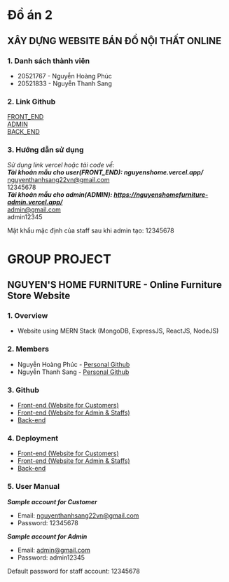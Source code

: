 # Đồ án 2
## XÂY DỰNG WEBSITE BÁN ĐỒ NỘI THẤT ONLINE
### 1. Danh sách thành viên  
<ul> 
<li>20521767 - Nguyễn Hoàng Phúc</li> 
<li>20521833 - Nguyễn Thanh Sang</li> 
</ul>

### 2. Link Github
[FRONT_END](https://github.com/sang1833/nguyenshome_20521767_20521833)  
[ADMIN](https://github.com/PhucNguyenHoang20521767/DoAn1_20521767_20521833_ADMIN)  
[BACK_END](https://github.com/PhucNguyenHoang20521767/DoAn1_20521767_20521833_BE)

### 3. Hướng dẫn sử dụng
*Sử dụng link vercel hoặc tải code về:*   
***Tài khoản mẫu cho user(FRONT_END): nguyenshome.vercel.app/***   
nguyenthanhsang22vn@gmail.com  
12345678  
***Tài khoản mẫu cho admin(ADMIN): https://nguyenshomefurniture-admin.vercel.app/***   
admin@gmail.com  
admin12345  

Mật khẩu mặc định của staff sau khi admin tạo: 12345678  

# GROUP PROJECT
## NGUYEN'S HOME FURNITURE - Online Furniture Store Website

### 1. Overview
- Website using MERN Stack (MongoDB, ExpressJS, ReactJS, NodeJS)

### 2. Members
- Nguyễn Hoàng Phúc - [Personal Github](https://github.com/PhucNguyenHoang611)  
- Nguyễn Thanh Sang - [Personal Github](https://github.com/sang1833)

### 3. Github
- [Front-end (Website for Customers)](https://github.com/sang1833/nguyenshome_20521767_20521833)  
- [Front-end (Website for Admin & Staffs)](https://github.com/PhucNguyenHoang611/DoAn1_20521767_20521833_ADMIN)  
- [Back-end](https://github.com/PhucNguyenHoang611/DoAn1_20521767_20521833_BE)

### 4. Deployment
- [Front-end (Website for Customers)](nguyenshome.vercel.app/)  
- [Front-end (Website for Admin & Staffs)](https://nguyenshomefurniture-admin.vercel.app)  
- [Back-end](https://nguyenshomefurniture-be.onrender.com)

### 5. User Manual
***Sample account for Customer***  
- Email: nguyenthanhsang22vn@gmail.com  
- Password: 12345678

***Sample account for Admin***  
- Email: admin@gmail.com  
- Password: admin12345

Default password for staff account: 12345678  

